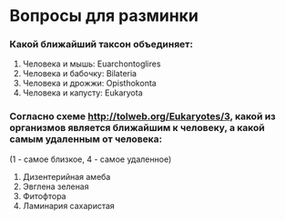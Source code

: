 # Вопросы для разминки

### Какой ближайший таксон объединяет:
1. Человека и мышь: Euarchontoglires
2. Человека и бабочку: Bilateria
3. Человека и дрожжи: Opisthokonta
4. Человека и капусту: Eukaryota

### Согласно схеме http://tolweb.org/Eukaryotes/3, какой из организмов является ближайшим к человеку, а какой самым удаленным от человека:

(1 - самое близкое, 4 - самое удаленное)

1. Дизентерийная амеба
2. Эвглена зеленая
3. Фитофтора
4. Ламинария сахаристая
